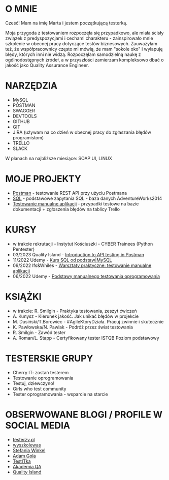 # O MNIE

Cześć! Mam na imię Marta i jestem początkującą testerką. 
 
Moja przygoda z testowaniem rozpoczęła się przypadkowo, ale miała ścisły związek z predyspozycjami i cechami charakteru - zainspirowało mnie szkolenie w obecnej pracy dotyczące testów biznesowych. Zauważyłam też, że współpracownicy często mi mówią, że mam "sokole oko" i wyłapuję błędy, których inni nie widzą. 
Rozpoczęłam samodzielną naukę z ogólnodostępnych źródeł, a w przyszłości zamierzam kompleksowo dbać o jakość jako Quality Assurance Engineer.


# NARZĘDZIA

* MySQL
* POSTMAN
* SWAGGER
* DEVTOOLS
* GITHUB
* GIT
* JIRA (używam na co dzień w obecnej pracy do zgłaszania błędów programistom)
* TRELLO 
* SLACK

W planach na najbliższe miesiące: SOAP UI, LINUX


# MOJE PROJEKTY

* [Postman](https://www.postman.com/martamaciejewska/workspace/testing-api-course) - testowanie REST API przy użyciu Postmana
* [SQL](https://github.com/marta-maciejewska/portfolio/blob/main/SQL/sql-portfolio.md) - podstawowe zapytania SQL - baza danych AdventureWorks2014
* [Testowanie manualne aplikacji](https://drive.google.com/file/d/1uvWOVUwvYIXLZOLYoiyOFYSYSWhkvMUc/view?usp=sharing) - przypadki testowe na bazie dokumentacji + zgłoszenia błędów na tablicy Trello

  
# KURSY

* w trakcie rekrutacji - Instytut Kościuszki - CYBER Trainees (Python Pentester)
* 03/2023 Quality Island - [Introduction to API testing in Postman](https://verified.sertifier.com/en/verify/43633670833562)
* 11/2022 Udemy - [Kurs SQL od podstaw|MySQL](https://udemy-certificate.s3.amazonaws.com/pdf/UC-08c6f5d5-203d-48d5-8d22-be30d3ca0dc0.pdf)
* 09/2022 Ifs&Whiles - [Warsztaty praktyczne: testowanie manualne aplikacji](https://drive.google.com/file/d/1gjMqBTXUeTuhtqtim66TvMR_70Q9LBzq/view)
* 06/2022 Udemy - [Podstawy manualnego testowania oprogramowania](https://udemy-certificate.s3.amazonaws.com/pdf/UC-bd9bdfe2-ccd3-4876-b217-979945d5326c.pdf)


# KSIĄŻKI

* w trakcie: R. Smilgin - Praktyka testowania, zeszyt ćwiczeń
* A. Kunysz - Kierunek jakość. Jak unikać błędów w projekcie
* M. Dusiński/T.Borowiec - #AgileKtóryDziała. Pracuj zwinnie i skutecznie
* K. Pawłowska/N. Pawlak - Podróż przez świat testowania
* R. Smilgin - Zawód tester
* A. Roman/L. Stapp - Certyfikowany tester ISTQB  Poziom podstawowy


# TESTERSKIE GRUPY

* Cherry IT: zostań testerem
* Testowanie oprogramowania
* Testuj, dziewczyno!
* Girls who test community
* Tester oprogramowania - wsparcie na starcie


# OBSERWOWANE BLOGI / PROFILE W SOCIAL MEDIA

* [testerzy.pl](https://testerzy.pl/)
* [wyszkolewas](https://www.wyszkolewas.com.pl/)
* [Stefania Winkel](https://www.instagram.com/mentor_testowania_opr/)
* [Adam Gola](https://www.instagram.com/szkoleniedlaqa/)
* [TestITka](https://www.instagram.com/test.it.ka/)
* [Akademia QA](https://www.instagram.com/akademiaqa.pl/)
* [Quality Island](https://www.linkedin.com/company/qualityisland/)







